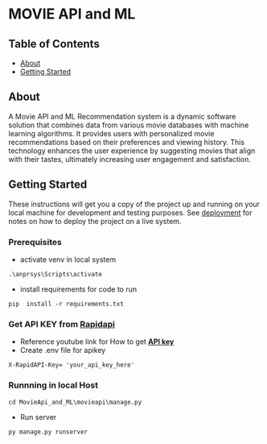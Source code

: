 # MOVIE API and ML

## Table of Contents
+ [About](#about)
+ [Getting Started](#getting_started)

## About <a name = "about"></a>
A Movie API and ML Recommendation system is a dynamic software solution that combines data from various movie databases with machine learning algorithms. It provides users with personalized movie recommendations based on their preferences and viewing history. This technology enhances the user experience by suggesting movies that align with their tastes, ultimately increasing user engagement and satisfaction.

## Getting Started <a name = "getting_started"></a>
These instructions will get you a copy of the project up and running on your local machine for development and testing purposes. See [deployment](#deployment) for notes on how to deploy the project on a live system.

### Prerequisites
* activate venv in local system
```
.\anprsys\Scripts\activate
```
* install requirements for code to run
```
pip  install -r requirements.txt
```

### Get API KEY from [**Rapidapi**]('https://rapidapi.com/studio)
* Reference youtube link for How to get [**API key**](https://www.youtube.com/watch?v=ytNyibPQFhw)
* Create .env file for apikey

```
X-RapidAPI-Key= 'your_api_key_here'
```

### Runnning in local Host
```
cd MovieApi_and_ML\movieapi\manage.py
```
- Run server
```
py manage.py runserver
```



